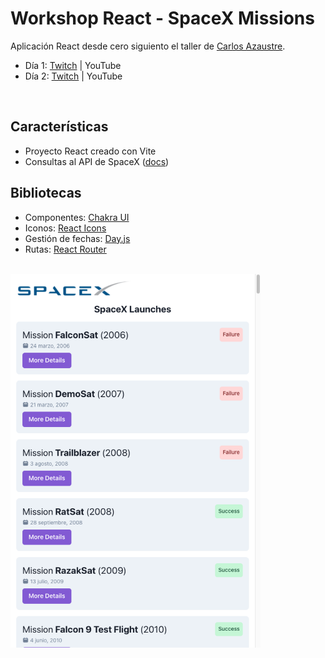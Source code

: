 # Workshop React - SpaceX Missions

Aplicación React desde cero siguiento el taller de [Carlos Azaustre](https://github.com/carlosazaustre).

- Día 1: [Twitch](https://www.twitch.tv/videos/1442177483) | YouTube
- Día 2: [Twitch](https://www.twitch.tv/videos/1446155826) | YouTube

<br>

## Características

- Proyecto React creado con Vite
- Consultas al API de SpaceX ([docs](https://docs.spacexdata.com/))

## Bibliotecas

- Componentes: [Chakra UI](https://chakra-ui.com/)
- Iconos: [React Icons](https://react-icons.github.io/react-icons/)
- Gestión de fechas: [Day.js](https://day.js.org/)
- Rutas: [React Router](https://reactrouter.com/)

<br>

<img src="./docs/app.png" alt="app" width="400"/>
